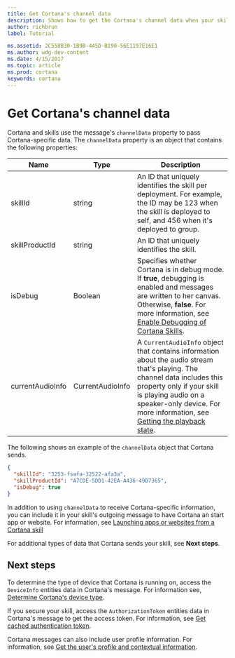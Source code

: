 ```yaml
---
title: Get Cortana's channel data
description: Shows how to get the Cortana's channel data when your skill runs.
author: richbrun
label: Tutorial

ms.assetid: 2C558B30-1B9B-445D-B190-56E1197E16E1
ms.author: wdg-dev-content
ms.date: 4/15/2017
ms.topic: article
ms.prod: cortana
keywords: cortana
---
```



# Get Cortana's channel data

Cortana and skills use the message's `channelData` property to pass Cortana-specific data. The `channelData` property is an object that contains the following properties: 

<!-- Verify whether all messages include skillId or just the first -->

| Name | Type | Description |
|-|-|-|
| skillId | string  | An ID that uniquely identifies the skill per deployment. For example, the ID may be 123 when the skill is deployed to self, and 456 when it's deployed to group. |
| skillProductId | string  | An ID that uniquely identifies the skill.  |
| isDebug | Boolean  | Specifies whether Cortana is in debug mode. If **true**, debugging is enabled and messages are written to her canvas. Otherwise, **false**. For more information, see [Enable Debugging of Cortana Skills](test-debug.md#enable-debugging-in-cortana). |
| currentAudioInfo | CurrentAudioInfo | A `CurrentAudioInfo` object that contains information about the audio stream that's playing. The channel data includes this property only if your skill is playing audio on a speaker-only device. For more information, see [Getting the playback state](audio-streaming.md#getting-the-playback-state).

The following shows an example of the `channelData` object that Cortana sends.

```json
{
  "skillId": "3253-fsafa-32522-afa3a",
  "skillProductId": "A7CDE-5DD1-42EA-A436-49D7365",
  "isDebug": true
}
```

In addition to using `channelData` to receive Cortana-specific information, you can include it in your skill's outgoing message to have Cortana an start app or website. For information, see [Launching apps or websites from a Cortana skill](launch-apps-from-skills.md)


For additional types of data that Cortana sends your skill, see **Next steps**.


## Next steps

To determine the type of device that Cortana is running on, access the `DeviceInfo` entities data in Cortana's message. For information see, [Determine Cortana's device type](cortana-device-type.md).

If you secure your skill, access the `AuthorizationToken` entities data in Cortana's message to get the access token. For information, see [Get cached authentication token](authentication.md).

Cortana messages can also include user profile information. For information, see [Get the user's profile and contextual information](get-user-profile-context.md).
